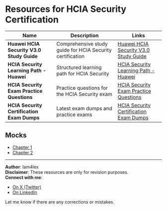 # Resources for HCIA Security Certification

| Name                                         | Description                              | Links                                                   |
|----------------------------------------------|------------------------------------------|---------------------------------------------------------|
| **Huawei HCIA Security V3.0 Study Guide**    | Comprehensive study guide for HCIA Security certification | [Huawei HCIA Security V3.0 Study Guide](https://e.huawei.com/en/talent/#/certification/detail/!certificatedetail?certificationId=168&subCertificationId=271) |
| **HCIA Security Learning Path - Huawei**     | Structured learning path for HCIA Security | [HCIA Security Learning Path - Huawei](https://e.huawei.com/en/talent/#/learning-path/!courseList?learningPathId=23) |
| **HCIA Security Exam Practice Questions**    | Practice questions for the HCIA Security exam | [HCIA Security Exam Practice Questions](https://techhyme.com/hcia-security-practice-test-questions-with-answers) |
| **HCIA Security Certification Exam Dumps**   | Latest exam dumps and practice exams | [HCIA Security Certification Exam Dumps](https://www.pass4sure.com/) |

## Mocks

- [Chapter 1](https://github.com/iamalexmwangi/hcia-certified/blob/main/Mocks/mock1.md)  
- [Chapter 2](https://github.com/iamalexmwangi/hcia-certified/blob/main/Mocks/mock2.md)

---

**Author**: Iam4lex  
**Disclaimer**: These resources are only for revision purposes.  
**Connect with me**:  
- [On X (Twitter)](https://x.com/Iam4lex)  
- [On LinkedIn](https://www.linkedin.com/in/iam4lex/)

Let me know if there are any corrections or mistakes.

